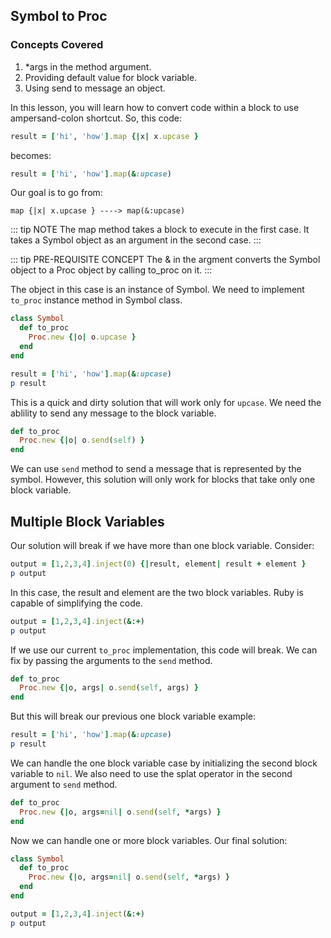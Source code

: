 ## Symbol to Proc

### Concepts Covered

1. *args in the method argument.
2. Providing default value for block variable.
3. Using send to message an object.

In this lesson, you will learn how to convert code within a block to use ampersand-colon shortcut. So, this code:

```ruby
result = ['hi', 'how'].map {|x| x.upcase }
```

becomes:

```ruby
result = ['hi', 'how'].map(&:upcase)
```

Our goal is to go from:

```
map {|x| x.upcase } ----> map(&:upcase)
```

::: tip NOTE
The map method takes a block to execute in the first case. It takes a Symbol object as an argument in the second case.
:::

::: tip PRE-REQUISITE CONCEPT
The & in the argment converts the Symbol object to a Proc object by calling to_proc on it.
:::

The object in this case is an instance of Symbol. We need to implement `to_proc` instance method in Symbol class.

```ruby
class Symbol
  def to_proc
    Proc.new {|o| o.upcase }
  end
end

result = ['hi', 'how'].map(&:upcase)
p result
```

This is a quick and dirty solution that will work only for `upcase`. We need the ablility to send any message to the block variable. 

```ruby
def to_proc
  Proc.new {|o| o.send(self) }
end
```

We can use `send` method to send a message that is represented by the symbol. However, this solution will only work for blocks that take only one block variable.

## Multiple Block Variables

Our solution will break if we have more than one block variable. Consider:

```ruby
output = [1,2,3,4].inject(0) {|result, element| result + element }
p output
```

In this case, the result and element are the two block variables. Ruby is capable of simplifying the code.

```ruby
output = [1,2,3,4].inject(&:+)
p output
```

If we use our current `to_proc` implementation, this code will break. We can fix by passing the arguments to the `send` method.

```ruby
def to_proc
  Proc.new {|o, args| o.send(self, args) }
end
```

But this will break our previous one block variable example:

```ruby
result = ['hi', 'how'].map(&:upcase)
p result
```

We can handle the one block variable case by initializing the second block variable to `nil`. We also need to use the splat operator in the second argument to `send` method.

```ruby
def to_proc
  Proc.new {|o, args=nil| o.send(self, *args) }
end
```

Now we can handle one or more block variables. Our final solution:

```ruby
class Symbol
  def to_proc
    Proc.new {|o, args=nil| o.send(self, *args) }
  end
end

output = [1,2,3,4].inject(&:+)
p output
```
